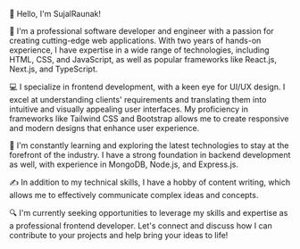 👋 Hello, I'm SujalRaunak!

🚀 I'm a professional software developer and engineer with a passion for creating cutting-edge web applications. With two years of hands-on experience, I have expertise in a wide range of technologies, including HTML, CSS, and JavaScript, as well as popular frameworks like React.js, Next.js, and TypeScript.

💻 I specialize in frontend development, with a keen eye for UI/UX design. I excel at understanding clients' requirements and translating them into intuitive and visually appealing user interfaces. My proficiency in frameworks like Tailwind CSS and Bootstrap allows me to create responsive and modern designs that enhance user experience.

🌟 I'm constantly learning and exploring the latest technologies to stay at the forefront of the industry. I have a strong foundation in backend development as well, with experience in MongoDB, Node.js, and Express.js.

✍️ In addition to my technical skills, I have a hobby of content writing, which allows me to effectively communicate complex ideas and concepts.

🔍 I'm currently seeking opportunities to leverage my skills and expertise as a professional frontend developer. Let's connect and discuss how I can contribute to your projects and help bring your ideas to life!
